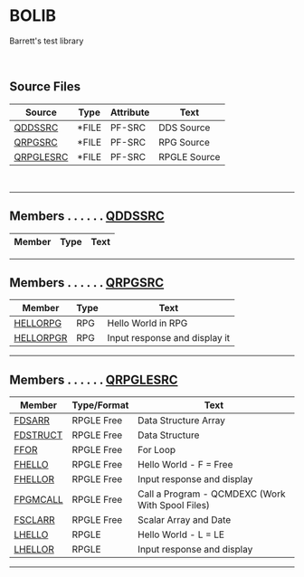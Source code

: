 # BOLIB

Barrett's test library

<br>

## Source Files
| **Source**  | **Type** | **Attribute**  | **Text**                            |
| ----------- | -------- | -------------- | ----------------------------------- |
| [QDDSSRC](https://github.com/barrettotte/RPGLE/tree/master/BOLIB/QDDSSRC)     | *FILE | PF-SRC | DDS Source   |
| [QRPGSRC](https://github.com/barrettotte/RPGLE/tree/master/BOLIB/QRPGSRC)     | *FILE | PF-SRC | RPG Source   |
| [QRPGLESRC](https://github.com/barrettotte/RPGLE/tree/master/BOLIB/QRPGLESRC) | *FILE | PF-SRC | RPGLE Source |

<br>

<hr>

## Members . . . . . . [QDDSSRC]()
| **Member**    | **Type** | **Text**                      |
| ------------- | -------- | ----------------------------- |

<hr>

## Members . . . . . . [QRPGSRC]()
| **Member**    | **Type** | **Text**                      |
| ------------- | -------- | ----------------------------- |
| [HELLORPG](https://github.com/barrettotte/RPGLE/blob/master/BOLIB/QRPGSRC/HELLORPG.RPG) | RPG | Hello World in RPG |
| [HELLORPGR](https://github.com/barrettotte/RPGLE/blob/master/BOLIB/QRPGSRC/HELLORPGR.RPG) | RPG | Input response and display it |

<hr>

## Members . . . . . . [QRPGLESRC]()
| **Member**      | **Type/Format** | **Text** |
| --------------- | -------- | ---------|
| [FDSARR](https://github.com/barrettotte/RPGLE/blob/master/BOLIB/QRPGLESRC/FDSARR.RPGLE) | RPGLE Free | Data Structure Array |
| [FDSTRUCT](https://github.com/barrettotte/RPGLE/blob/master/BOLIB/QRPGLESRC/FDSTRUCT.RPGLE) | RPGLE Free | Data Structure |
| [FFOR](https://github.com/barrettotte/RPGLE/blob/master/BOLIB/QRPGLESRC/FFOR.RPGLE) | RPGLE Free | For Loop |
| [FHELLO](https://github.com/barrettotte/RPGLE/blob/master/BOLIB/QRPGLESRC/FHELLO.RPGLE) | RPGLE Free | Hello World - F = Free |
| [FHELLOR](https://github.com/barrettotte/RPGLE/blob/master/BOLIB/QRPGLESRC/FHELLOR.RPGLE) | RPGLE Free | Input response and display |
| [FPGMCALL](https://github.com/barrettotte/RPGLE/blob/master/BOLIB/QRPGLESRC/FPGMCALL.RPGLE) | RPGLE Free | Call a Program - QCMDEXC (Work With Spool Files) |
| [FSCLARR](https://github.com/barrettotte/RPGLE/blob/master/BOLIB/QRPGLESRC/FSCLARR.RPGLE) | RPGLE Free | Scalar Array and Date |
| [LHELLO](https://github.com/barrettotte/RPGLE/blob/master/BOLIB/QRPGLESRC/LHELLO.RPGLE) | RPGLE | Hello World  - L = LE |
| [LHELLOR](https://github.com/barrettotte/RPGLE/blob/master/BOLIB/QRPGLESRC/LHELLOR.RPGLE) | RPGLE | Input response and display |

<hr>
